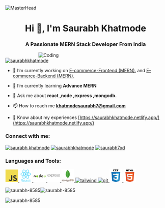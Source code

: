 ![MasterHead](https://res.cloudinary.com/practicaldev/image/fetch/s--xq8xxUmL--/c_limit%2Cf_auto%2Cfl_progressive%2Cq_auto%2Cw_880/https://external-preview.redd.it/x7vVnP3L75Wh4ApmXedKjze9b7ZuH5h7oW-4xbHMiHQ.jpg%3Fauto%3Dwebp%26s%3Db7d6873eed8c442bb685a083b3b4bfff6dd009ac)
<h1 align="center">Hi 👋, I'm Saurabh Khatmode</h1>
<h3 align="center">A Passionate MERN Stack Developer From India</h3>
<img align="right" alt="Coding" width="400" src= https://cdn.dribbble.com/users/1162077/screenshots/3848914/programmer.gif>
<p align="left"> <a href="https://twitter.com/saurabhkhatmode" target="blank"><img src="https://img.shields.io/twitter/follow/saurabhkhatmode?logo=twitter&style=for-the-badge" alt="saurabhkhatmode" /></a> </p>

- 🔭 I’m currently working on [E-commerce-Frontend (MERN).](https://github.com/Saurabh-8585/MERN-E-Commerce-Frontend) and [E-commerce-Backend (MERN).](https://github.com/Saurabh-8585/MERN-E-Commerce-Backend)

- 🌱 I’m currently learning **Advance MERN**

- 💬 Ask me about **react ,node ,express ,mongodb.**

- 📫 How to reach me **khatmodesaurabh7@gmail.com**

- 📄 Know about my experiences [https://saurabhkhatmode.netlify.app/](https://saurabhkhatmode.netlify.app/)

<h3 align="left">Connect with me:</h3>
<p align="left">
<a href="https://www.linkedin.com/in/saurabh-khatmode/" target="blank"><img align="center" src="https://raw.githubusercontent.com/rahuldkjain/github-profile-readme-generator/master/src/images/icons/Social/linked-in-alt.svg" alt="saurabh khatmode" height="30" width="40" /></a>
<a href="https://twitter.com/saurabhkhatmode" target="blank"><img align="center" src="https://raw.githubusercontent.com/rahuldkjain/github-profile-readme-generator/master/src/images/icons/Social/twitter.svg" alt="saurabhkhatmode" height="30" width="40" /></a>
<a href="https://instagram.com/saurabh7xd" target="blank"><img align="center" src="https://raw.githubusercontent.com/rahuldkjain/github-profile-readme-generator/master/src/images/icons/Social/instagram.svg" alt="saurabh7xd" height="30" width="40" /></a>
</p>

<h3 align="left">Languages and Tools:</h3>
<p align="left"> 
<a href="https://developer.mozilla.org/en-US/docs/Web/JavaScript" target="_blank" rel="noreferrer"> 
<img src="https://raw.githubusercontent.com/devicons/devicon/master/icons/javascript/javascript-original.svg" alt="javascript" width="40" height="40"/>
 </a>
<a href="https://reactjs.org/" target="_blank" rel="noreferrer"> 
<img src="https://raw.githubusercontent.com/devicons/devicon/master/icons/react/react-original-wordmark.svg" alt="react" width="40" height="40"/>
 </a> 
<a href="https://nodejs.org" target="_blank" rel="noreferrer">
 <img src="https://raw.githubusercontent.com/devicons/devicon/master/icons/nodejs/nodejs-original-wordmark.svg" alt="nodejs" width="40" height="40"/>
 </a> 
<a href="https://expressjs.com" target="_blank" rel="noreferrer">
 <img src="https://raw.githubusercontent.com/devicons/devicon/master/icons/express/express-original-wordmark.svg" alt="express" width="40" height="40"/> 
</a>
<a href="https://www.mongodb.com/" target="_blank" rel="noreferrer"> 
<img src="https://raw.githubusercontent.com/devicons/devicon/master/icons/mongodb/mongodb-original-wordmark.svg" alt="mongodb" width="40" height="40"/> 
</a>
  <a href="https://tailwindcss.com/" target="_blank" rel="noreferrer">
  <img src="https://www.vectorlogo.zone/logos/tailwindcss/tailwindcss-icon.svg" alt="tailwind" width="40" height="40"/> 
 </a> 
<a href="https://git-scm.com/" target="_blank" rel="noreferrer">
 <img src="https://www.vectorlogo.zone/logos/git-scm/git-scm-icon.svg" alt="git" width="40" height="40"/> 
 </a>

 <a href="https://www.w3schools.com/css/" target="_blank" rel="noreferrer">
 <img src="https://raw.githubusercontent.com/devicons/devicon/master/icons/css3/css3-original-wordmark.svg" alt="css3" width="40" height="40"/> 
</a> 
 <a href="https://www.w3.org/html/" target="_blank" rel="noreferrer"> 
<img src="https://raw.githubusercontent.com/devicons/devicon/master/icons/html5/html5-original-wordmark.svg" alt="html5" width="40" height="40"/>
 </a>
  
 

</p>

<p><img align="left" src="https://github-readme-stats-sigma-five.vercel.app/api/top-langs?username=saurabh-8585&show_icons=true&locale=en&layout=compact" alt="saurabh-8585" /></p>


<p>&nbsp;<img align="left" src="https://github-readme-stats-sigma-five.vercel.app/api?username=saurabh-8585&show_icons=true&locale=en" alt="saurabh-8585" /></p>

<p><img align="center" src="https://github-readme-streak-stats.herokuapp.com/?user=saurabh-8585&" alt="saurabh-8585" /></p>
